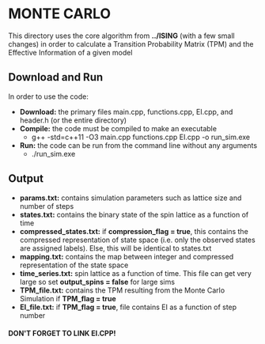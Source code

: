 # MONTE CARLO
This directory uses the core algorithm from **../ISING** (with a few small changes) in order to calculate a Transition Probability Matrix (TPM) and the Effective Information of a given model

## Download and Run
In order to use the code:

* **Download:** the primary files main.cpp, functions.cpp, EI.cpp, and header.h (or the entire directory)
* **Compile:** the code must be compiled to make an executable
  * g++ -std=c++11 -O3 main.cpp functions.cpp EI.cpp -o run_sim.exe
* **Run:** the code can be run from the command line without any arguments
  * ./run_sim.exe


## Output
* **params.txt:** contains simulation parameters such as lattice size and number of steps
* **states.txt:** contains the binary state of the spin lattice as a function of time 
* **compressed_states.txt:** if **compression_flag = true**, this contains the compressed representation of state space (i.e. only the observed states are assigned labels). Else, this will be identical to states.txt
* **mapping.txt:** contains the map between integer and compressed representation of the state space
* **time_series.txt:** spin lattice as a function of time. This file can get very large so set **output_spins = false** for large sims
* **TPM_file.txt:** contains the TPM resulting from the Monte Carlo Simulation if **TPM_flag = true**
* **EI_file.txt:** if **TPM_flag = true**, file contains EI as a function of step number

#### DON'T FORGET TO LINK EI.CPP!

